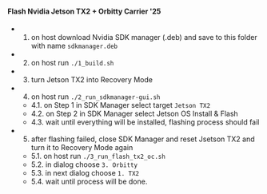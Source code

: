 #### Flash Nvidia Jetson TX2 + Orbitty Carrier '25

* 1. on host download Nvidia SDK manager (.deb) and save to this folder with name `sdkmanager.deb`
* 2. on host run `./1_build.sh`
* 3. turn Jetson TX2 into Recovery Mode
* 4. on host run `./2_run_sdkmanager-gui.sh`
  * 4.1. on Step 1 in SDK Manager select target `Jetson TX2`
  * 4.2. on Step 2 in SDK Manager select Jetson OS Install & Flash
  * 4.3. wait until everything will be installed, flashing process should fail
* 5. after flashing failed, close SDK Manager and reset Jsetson TX2 and turn it to Recovery Mode again
  * 5.1. on host run `./3_run_flash_tx2_oc.sh`
  * 5.2. in dialog choose `3. Orbitty`
  * 5.3. in next dialog choose `1. TX2`
  * 5.4. wait until process will be done.
